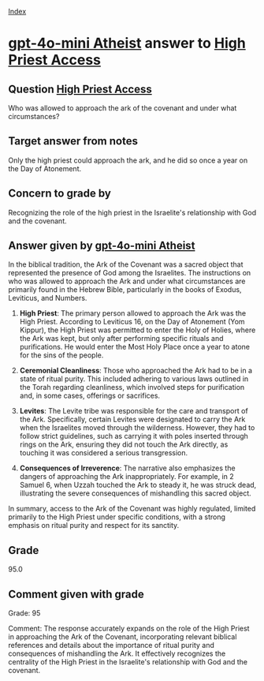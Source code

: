 
[Index](../../index.md)
# [gpt-4o-mini Atheist](../../answering_models/gpt-4o-mini_Atheist.md) answer to [High Priest Access](../../questions/High_Priest_Access.md)

## Question [High Priest Access](../../questions/High_Priest_Access.md)
Who was allowed to approach the ark of the covenant and under what circumstances?

## Target answer from notes
Only the high priest could approach the ark, and he did so once a year on the Day of Atonement.

## Concern to grade by
Recognizing the role of the high priest in the Israelite's relationship with God and the covenant.

## Answer given by [gpt-4o-mini Atheist](../../answering_models/gpt-4o-mini_Atheist.md)
In the biblical tradition, the Ark of the Covenant was a sacred object that represented the presence of God among the Israelites. The instructions on who was allowed to approach the Ark and under what circumstances are primarily found in the Hebrew Bible, particularly in the books of Exodus, Leviticus, and Numbers.

1. **High Priest**: The primary person allowed to approach the Ark was the High Priest. According to Leviticus 16, on the Day of Atonement (Yom Kippur), the High Priest was permitted to enter the Holy of Holies, where the Ark was kept, but only after performing specific rituals and purifications. He would enter the Most Holy Place once a year to atone for the sins of the people.

2. **Ceremonial Cleanliness**: Those who approached the Ark had to be in a state of ritual purity. This included adhering to various laws outlined in the Torah regarding cleanliness, which involved steps for purification and, in some cases, offerings or sacrifices.

3. **Levites**: The Levite tribe was responsible for the care and transport of the Ark. Specifically, certain Levites were designated to carry the Ark when the Israelites moved through the wilderness. However, they had to follow strict guidelines, such as carrying it with poles inserted through rings on the Ark, ensuring they did not touch the Ark directly, as touching it was considered a serious transgression.

4. **Consequences of Irreverence**: The narrative also emphasizes the dangers of approaching the Ark inappropriately. For example, in 2 Samuel 6, when Uzzah touched the Ark to steady it, he was struck dead, illustrating the severe consequences of mishandling this sacred object.

In summary, access to the Ark of the Covenant was highly regulated, limited primarily to the High Priest under specific conditions, with a strong emphasis on ritual purity and respect for its sanctity.

## Grade
95.0

## Comment given with grade
Grade: 95

Comment: The response accurately expands on the role of the High Priest in approaching the Ark of the Covenant, incorporating relevant biblical references and details about the importance of ritual purity and consequences of mishandling the Ark. It effectively recognizes the centrality of the High Priest in the Israelite's relationship with God and the covenant.
